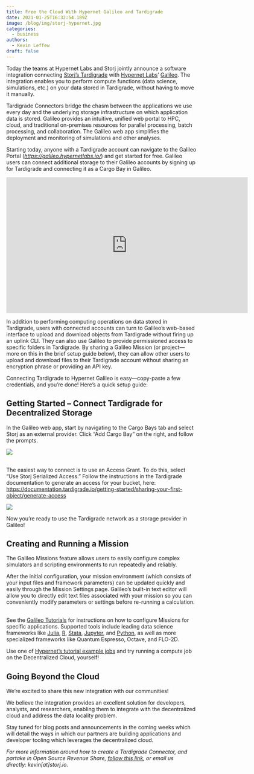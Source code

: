 ```yaml
---
title: Free the Cloud With Hypernet Galileo and Tardigrade
date: 2021-01-25T16:32:54.189Z
image: /blog/img/storj-hypernet.jpg
categories:
  - business
authors:
  - Kevin Leffew
draft: false
---
```

Today the teams at Hypernet Labs and Storj jointly announce a software integration connecting [Storj’s Tardigrade](https://tardigrade.io/) with [Hypernet Labs](https://hypernetlabs.io/galileo/)’ [Galileo](https://hypernetlabs.io/galileo/). The integration enables you to perform compute functions (data science, simulations, etc.) on your data stored in Tardigrade, without having to move it manually. 

Tardigrade Connectors bridge the chasm between the applications we use every day and the underlying storage infrastructure on which application data is stored. Galileo provides an intuitive, unified web portal to HPC, cloud, and traditional on-premises resources for parallel processing, batch processing, and collaboration. The Galileo web app simplifies the deployment and monitoring of simulations and other analyses. 

Starting today, anyone with a Tardigrade account can navigate to the Galileo Portal (*<https://galileo.hypernetlabs.io/>*) and get started for free. Galileo users can connect additional storage to their Galileo accounts by signing up for Tardigrade and connecting it as a Cargo Bay in Galileo.

<iframe title="vimeo-player" src="https://player.vimeo.com/video/503583379" width="640" height="360" frameborder="0" allowfullscreen></iframe>

In addition to performing computing operations on data stored in Tardigrade, users with connected accounts can turn to Galileo’s web-based interface to upload and download objects from Tardigrade without firing up an uplink CLI. They can also use Galileo to provide permissioned access to specific folders in Tardigrade. By sharing a Galileo Mission (or project—more on this in the brief setup guide below), they can allow other users to upload and download files to their Tardigrade account without sharing an encryption phrase or providing an API key.   

Connecting Tardigrade to Hypernet Galileo is easy—copy-paste a few credentials, and you’re done! Here’s a quick setup guide:

## Getting Started – Connect Tardigrade for Decentralized Storage

In the Galileo web app, start by navigating to the Cargo Bays tab and select Storj as an external provider. Click “Add Cargo Bay” on the right, and follow the prompts.

![](/blog/img/hypernet2.png)

\
The easiest way to connect is to use an Access Grant. To do this, select “Use Storj Serialized Access.” Follow the instructions in the Tardigrade documentation to generate an access for your bucket, here: <https://documentation.tardigrade.io/getting-started/sharing-your-first-object/generate-access>

![](/blog/img/hypernet3.png)

Now you’re ready to use the Tardigrade network as a storage provider in Galileo!

## Creating and Running a Mission

The Galileo Missions feature allows users to easily configure complex simulators and scripting environments to run repeatedly and reliably.

After the initial configuration, your mission environment (which consists of your input files and framework parameters) can be updated quickly and easily through the Mission Settings page. Galileo’s built-in text editor will allow you to directly edit text files associated with your mission so you can conveniently modify parameters or settings before re-running a calculation.  

See the [Galileo Tutorials](https://hypernetlabs.io/galileo/tutorials/#tutorials) for instructions on how to configure Missions for specific applications. Supported tools include leading data science frameworks like [Julia](https://hypernetlabs.io/galileo/tutorials/tutorial-julia/), [R](https://hypernetlabs.io/galileo/tutorials/tutorial-r/), [Stata](https://hypernetlabs.io/galileo/tutorials/tutorial-stata/), [Jupyter](https://hypernetlabs.io/galileo/tutorials/tutorial-jupyter/), and [Python](https://hypernetlabs.io/galileo/tutorials/tutorial-python/), as well as more specialized frameworks like Quantum Espresso, Octave, and FLO-2D.

Use one of [Hypernet’s tutorial example jobs](https://github.com/GoHypernet/Galileo-examples/) and try running a compute job on the Decentralized Cloud, yourself!

## Going Beyond the Cloud

We’re excited to share this new integration with our communities! 

We believe the integration provides an excellent solution for developers, analysts, and researchers, enabling them to integrate with the decentralized cloud and address the data locality problem.

Stay tuned for blog posts and announcements in the coming weeks which will detail the ways in which our partners are building applications and developer tooling which leverages the decentralized cloud.

*For more information around how to create a Tardigrade Connector, and partake in Open Source Revenue Share, [follow this link](https://tardigrade.io/partner/), or email us directly: kevin\[at]storj.io.*